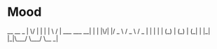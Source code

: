 # Mood
<p>
  __  __                 _ 
 |  \/  |               | |
 | \  / | ___   ___   __| |
 | |\/| |/ _ \ / _ \ / _  |
 | |  | | (_) | (_) | (_| |
 |_|  |_|\___/ \___/ \__ _|   
</p>
